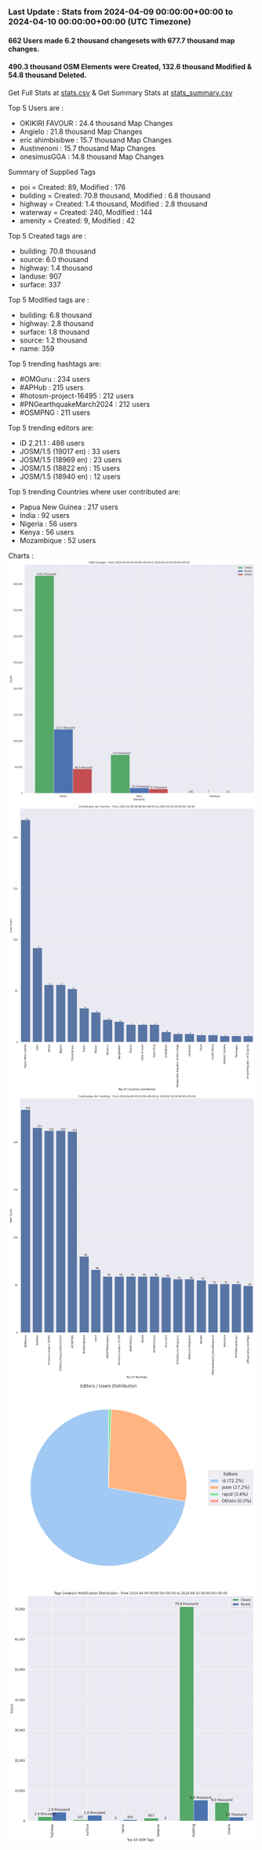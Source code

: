 ### Last Update : Stats from 2024-04-09 00:00:00+00:00 to 2024-04-10 00:00:00+00:00 (UTC Timezone)

#### 662 Users made 6.2 thousand changesets with 677.7 thousand map changes.
#### 490.3 thousand OSM Elements were Created, 132.6 thousand Modified & 54.8 thousand Deleted.
Get Full Stats at [stats.csv](/stats/hotosm/Daily/stats.csv)
 & Get Summary Stats at [stats_summary.csv](/stats/hotosm/Daily/stats_summary.csv)

Top 5 Users are : 
- OKIKIRI FAVOUR : 24.4 thousand Map Changes
- Angielo : 21.8 thousand Map Changes
- eric ahimbisibwe : 15.7 thousand Map Changes
- Austinenoni : 15.7 thousand Map Changes
- onesimusGGA : 14.8 thousand Map Changes

Summary of Supplied Tags
- poi = Created: 89, Modified : 176
- building = Created: 70.8 thousand, Modified : 6.8 thousand
- highway = Created: 1.4 thousand, Modified : 2.8 thousand
- waterway = Created: 240, Modified : 144
- amenity = Created: 9, Modified : 42


Top 5 Created tags are :
- building: 70.8 thousand
- source: 6.0 thousand
- highway: 1.4 thousand
- landuse: 907
- surface: 337


Top 5 Modified tags are :
- building: 6.8 thousand
- highway: 2.8 thousand
- surface: 1.8 thousand
- source: 1.2 thousand
- name: 359


Top 5 trending hashtags are:
- #OMGuru : 234 users
- #APHub : 215 users
- #hotosm-project-16495 : 212 users
- #PNGearthquakeMarch2024 : 212 users
- #OSMPNG : 211 users


Top 5 trending editors are:
- iD 2.21.1 : 486 users
- JOSM/1.5 (19017 en) : 33 users
- JOSM/1.5 (18969 en) : 23 users
- JOSM/1.5 (18822 en) : 15 users
- JOSM/1.5 (18940 en) : 12 users


Top 5 trending Countries where user contributed are:
- Papua New Guinea : 217 users
- India : 92 users
- Nigeria : 56 users
- Kenya : 56 users
- Mozambique : 52 users


 Charts : 
![Alt text](./stats_osm_changes.png) 
![Alt text](./stats_users_per_country.png) 
![Alt text](./stats_users_per_hashtag.png) 
![Alt text](./stats_editors_pie_chart.png) 
![Alt text](./stats_tags.png) 
